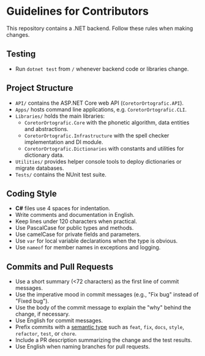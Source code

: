 # Guidelines for Contributors

This repository contains a .NET backend.
Follow these rules when making changes.

## Testing
- Run `dotnet test` from `/` whenever backend code or libraries change.

## Project Structure
- `API/` contains the ASP.NET Core web API (`CoretorOrtografic.API`).
- `Apps/` hosts command line applications, e.g. `CoretorOrtografic.CLI`.
- `Libraries/` holds the main libraries:
  - `CoretorOrtografic.Core` with the phonetic algorithm, data entities and abstractions.
  - `CoretorOrtografic.Infrastructure` with the spell checker implementation and DI module.
  - `CoretorOrtografic.Dictionaries` with constants and utilities for dictionary data.
- `Utilities/` provides helper console tools to deploy dictionaries or migrate databases.
- `Tests/` contains the NUnit test suite.

## Coding Style
- **C#** files use 4 spaces for indentation.
- Write comments and documentation in English.
- Keep lines under 120 characters when practical.
- Use PascalCase for public types and methods.
- Use camelCase for private fields and parameters.
- Use `var` for local variable declarations when the type is obvious.
- Use `nameof` for member names in exceptions and logging.

## Commits and Pull Requests
- Use a short summary (<72 characters) as the first line of commit messages.
- Use the imperative mood in commit messages (e.g., "Fix bug" instead of "Fixed bug").
- Use the body of the commit message to explain the "why" behind the change, if necessary.
- Use English for commit messages.
- Prefix commits with a [semantic type](https://www.conventionalcommits.org/) such as `feat`, `fix`, `docs`, `style`, `refactor`, `test`, or `chore`.
- Include a PR description summarizing the change and the test results.
- Use English when naming branches for pull requests.

